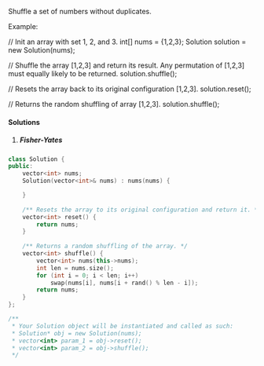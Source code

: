 Shuffle a set of numbers without duplicates.

Example:

// Init an array with set 1, 2, and 3.
int[] nums = {1,2,3};
Solution solution = new Solution(nums);

// Shuffle the array [1,2,3] and return its result. Any permutation of [1,2,3] must equally likely to be returned.
solution.shuffle();

// Resets the array back to its original configuration [1,2,3].
solution.reset();

// Returns the random shuffling of array [1,2,3].
solution.shuffle();


#### Solutions

1. ##### Fisher-Yates

```c++
class Solution {
public:
    vector<int> nums;
    Solution(vector<int>& nums) : nums(nums) {

    }
    
    /** Resets the array to its original configuration and return it. */
    vector<int> reset() {
        return nums;
    }
    
    /** Returns a random shuffling of the array. */
    vector<int> shuffle() {
        vector<int> nums(this->nums);
        int len = nums.size();
        for (int i = 0; i < len; i++)
            swap(nums[i], nums[i + rand() % len - i]);
        return nums;
    }
};

/**
 * Your Solution object will be instantiated and called as such:
 * Solution* obj = new Solution(nums);
 * vector<int> param_1 = obj->reset();
 * vector<int> param_2 = obj->shuffle();
 */
```